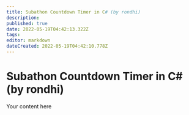 ```yaml
---
title: Subathon Countdown Timer in C# (by rondhi)
description: 
published: true
date: 2022-05-19T04:42:13.322Z
tags: 
editor: markdown
dateCreated: 2022-05-19T04:42:10.778Z
---
```


# Subathon Countdown Timer in C# (by rondhi)
Your content here